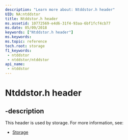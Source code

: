 ```yaml
---
description: "Learn more about: Ntddstor.h header"
UID: NA:ntddstor
title: Ntddstor.h header
ms.assetid: 10772569-e4d6-31f4-93aa-6bf1fcf4cb77
ms.date: 05/09/2018
keywords: ["Ntddstor.h header"]
ms.keywords: 
ms.topic: reference
tech.root: storage
f1_keywords:
 - ntddstor
 - ntddstor/ntddstor
api_name:
 - ntddstor
---
```


# Ntddstor.h header


## -description

This header is used by storage. For more information, see:

- [Storage](../_storage/index.md)

